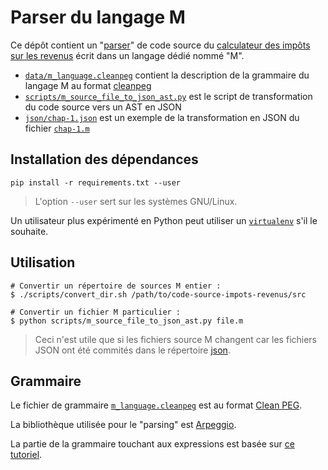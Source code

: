 # Parser du langage M

Ce dépôt contient un "[parser](https://fr.wiktionary.org/wiki/parser)" de code source
du [calculateur des impôts sur les revenus](https://git.framasoft.org/openfisca/code-source-impots-revenus)
écrit dans un langage dédié nommé "M".

- [`data/m_language.cleanpeg`](data/m_language.cleanpeg) contient la description de la grammaire du langage M
au format [cleanpeg](http://igordejanovic.net/Arpeggio/grammars/#grammars-written-in-peg-notations)
- [`scripts/m_source_file_to_json_ast.py`](scripts/m_source_file_to_json_ast.py) est le script de transformation du code source
vers un AST en JSON
- [`json/chap-1.json`](json/chap-1.json.json) est un exemple de la transformation en JSON du fichier
[`chap-1.m`](https://git.framasoft.org/openfisca/code-source-impots-revenus/tree/master/src/chap-1.m)

## Installation des dépendances

```
pip install -r requirements.txt --user
```

> L'option `--user` sert sur les systèmes GNU/Linux.

Un utilisateur plus expérimenté en Python peut utiliser
un [`virtualenv`](https://virtualenv.readthedocs.org/en/latest/) s'il le souhaite.

## Utilisation

```
# Convertir un répertoire de sources M entier :
$ ./scripts/convert_dir.sh /path/to/code-source-impots-revenus/src

# Convertir un fichier M particulier :
$ python scripts/m_source_file_to_json_ast.py file.m
```

> Ceci n'est utile que si les fichiers source M changent car les fichiers JSON ont été commités dans le répertoire
> [json](json).

## Grammaire

Le fichier de grammaire [`m_language.cleanpeg`](data/m_language.cleanpeg) est au format [Clean PEG](http://igordejanovic.net/Arpeggio/grammars/).

La bibliothèque utilisée pour le "parsing" est [Arpeggio](http://igordejanovic.net/Arpeggio/).

La partie de la grammaire touchant aux expressions est basée
sur [ce tutoriel](http://igordejanovic.net/Arpeggio/tutorials/calc/).
